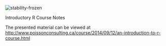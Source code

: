 ![stability-frozen](https://img.shields.io/badge/stability-locked-blue.svg)

Introductory R Course Notes

The presented material can be viewed at
<http://www.poissonconsulting.ca/course/2014/09/12/an-introduction-to-r-course.html>
